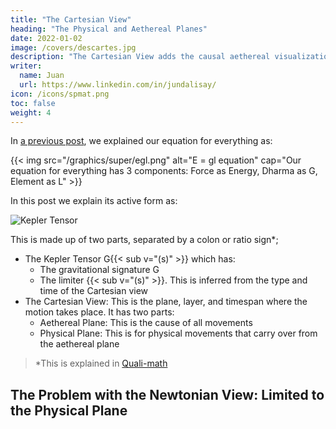 ```yaml
---
title: "The Cartesian View"
heading: "The Physical and Aethereal Planes"
date: 2022-01-02
image: /covers/descartes.jpg
description: "The Cartesian View adds the causal aethereal visualization which creates physical movements."
writer:
  name: Juan
  url: https://www.linkedin.com/in/jundalisay/
icon: /icons/spmat.png
toc: false
weight: 4
---
```



In [a previous post](/material/fallacies/general-relativity), we explained our equation for everything as:

{{< img src="/graphics/super/egl.png" alt="E = gl equation" cap="Our equation for everything has 3 components: Force as Energy, Dharma as G, Element as L" >}}



In this post we explain its active form as:

![Kepler Tensor](/graphics/super/kepler.png)

This is made up of two parts, separated by a colon or ratio sign*;
- The Kepler Tensor G{{< sub v="(s)" >}} which has:
  - The gravitational signature G
  - The limiter {{< sub v="(s)" >}}. This is inferred from the type and time of the Cartesian view
- The Cartesian View: This is the plane, layer, and timespan where the motion takes place. It has two parts: 
  - Aethereal Plane: This is the cause of all movements 
  - Physical Plane: This is for physical movements that carry over from the aethereal plane

> *This is explained in [Quali-math](/superphysics/solutions/qualimath)


## The Problem with the Newtonian View: Limited to the Physical Plane

